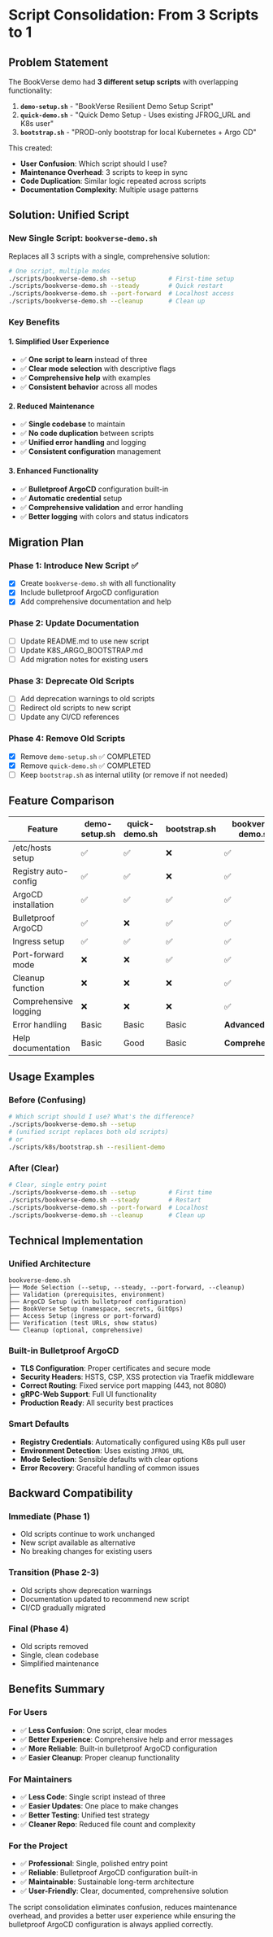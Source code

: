 # Script Consolidation: From 3 Scripts to 1

## Problem Statement

The BookVerse demo had **3 different setup scripts** with overlapping functionality:

1. **`demo-setup.sh`** - "BookVerse Resilient Demo Setup Script"
2. **`quick-demo.sh`** - "Quick Demo Setup - Uses existing JFROG_URL and K8s user"  
3. **`bootstrap.sh`** - "PROD-only bootstrap for local Kubernetes + Argo CD"

This created:
- **User Confusion**: Which script should I use?
- **Maintenance Overhead**: 3 scripts to keep in sync
- **Code Duplication**: Similar logic repeated across scripts
- **Documentation Complexity**: Multiple usage patterns

## Solution: Unified Script

### **New Single Script: `bookverse-demo.sh`**

Replaces all 3 scripts with a single, comprehensive solution:

```bash
# One script, multiple modes
./scripts/bookverse-demo.sh --setup         # First-time setup
./scripts/bookverse-demo.sh --steady        # Quick restart
./scripts/bookverse-demo.sh --port-forward  # Localhost access
./scripts/bookverse-demo.sh --cleanup       # Clean up
```

### **Key Benefits**

#### **1. Simplified User Experience**
- ✅ **One script to learn** instead of three
- ✅ **Clear mode selection** with descriptive flags
- ✅ **Comprehensive help** with examples
- ✅ **Consistent behavior** across all modes

#### **2. Reduced Maintenance**
- ✅ **Single codebase** to maintain
- ✅ **No code duplication** between scripts
- ✅ **Unified error handling** and logging
- ✅ **Consistent configuration** management

#### **3. Enhanced Functionality**
- ✅ **Bulletproof ArgoCD** configuration built-in
- ✅ **Automatic credential** setup
- ✅ **Comprehensive validation** and error handling
- ✅ **Better logging** with colors and status indicators

## Migration Plan

### **Phase 1: Introduce New Script ✅**
- [x] Create `bookverse-demo.sh` with all functionality
- [x] Include bulletproof ArgoCD configuration
- [x] Add comprehensive documentation and help

### **Phase 2: Update Documentation**
- [ ] Update README.md to use new script
- [ ] Update K8S_ARGO_BOOTSTRAP.md
- [ ] Add migration notes for existing users

### **Phase 3: Deprecate Old Scripts**
- [ ] Add deprecation warnings to old scripts
- [ ] Redirect old scripts to new script
- [ ] Update any CI/CD references

### **Phase 4: Remove Old Scripts**
- [x] Remove `demo-setup.sh` ✅ COMPLETED
- [x] Remove `quick-demo.sh` ✅ COMPLETED  
- [ ] Keep `bootstrap.sh` as internal utility (or remove if not needed)

## Feature Comparison

| Feature | demo-setup.sh | quick-demo.sh | bootstrap.sh | **bookverse-demo.sh** |
|---------|---------------|---------------|--------------|----------------------|
| /etc/hosts setup | ✅ | ✅ | ❌ | ✅ |
| Registry auto-config | ✅ | ✅ | ❌ | ✅ |
| ArgoCD installation | ✅ | ✅ | ✅ | ✅ |
| Bulletproof ArgoCD | ✅ | ❌ | ✅ | ✅ |
| Ingress setup | ✅ | ✅ | ✅ | ✅ |
| Port-forward mode | ❌ | ❌ | ✅ | ✅ |
| Cleanup function | ❌ | ❌ | ❌ | ✅ |
| Comprehensive logging | ❌ | ❌ | ❌ | ✅ |
| Error handling | Basic | Basic | Basic | **Advanced** |
| Help documentation | Basic | Good | Basic | **Comprehensive** |

## Usage Examples

### **Before (Confusing)**
```bash
# Which script should I use? What's the difference?
./scripts/bookverse-demo.sh --setup
# (unified script replaces both old scripts)  
# or
./scripts/k8s/bootstrap.sh --resilient-demo
```

### **After (Clear)**
```bash
# Clear, single entry point
./scripts/bookverse-demo.sh --setup         # First time
./scripts/bookverse-demo.sh --steady        # Restart
./scripts/bookverse-demo.sh --port-forward  # Localhost
./scripts/bookverse-demo.sh --cleanup       # Clean up
```

## Technical Implementation

### **Unified Architecture**
```
bookverse-demo.sh
├── Mode Selection (--setup, --steady, --port-forward, --cleanup)
├── Validation (prerequisites, environment)
├── ArgoCD Setup (with bulletproof configuration)
├── BookVerse Setup (namespace, secrets, GitOps)
├── Access Setup (ingress or port-forward)
├── Verification (test URLs, show status)
└── Cleanup (optional, comprehensive)
```

### **Built-in Bulletproof ArgoCD**
- **TLS Configuration**: Proper certificates and secure mode
- **Security Headers**: HSTS, CSP, XSS protection via Traefik middleware
- **Correct Routing**: Fixed service port mapping (443, not 8080)
- **gRPC-Web Support**: Full UI functionality
- **Production Ready**: All security best practices

### **Smart Defaults**
- **Registry Credentials**: Automatically configured using K8s pull user
- **Environment Detection**: Uses existing `JFROG_URL`
- **Mode Selection**: Sensible defaults with clear options
- **Error Recovery**: Graceful handling of common issues

## Backward Compatibility

### **Immediate (Phase 1)**
- Old scripts continue to work unchanged
- New script available as alternative
- No breaking changes for existing users

### **Transition (Phase 2-3)**
- Old scripts show deprecation warnings
- Documentation updated to recommend new script
- CI/CD gradually migrated

### **Final (Phase 4)**
- Old scripts removed
- Single, clean codebase
- Simplified maintenance

## Benefits Summary

### **For Users**
- ✅ **Less Confusion**: One script, clear modes
- ✅ **Better Experience**: Comprehensive help and error messages
- ✅ **More Reliable**: Built-in bulletproof ArgoCD configuration
- ✅ **Easier Cleanup**: Proper cleanup functionality

### **For Maintainers**
- ✅ **Less Code**: Single script instead of three
- ✅ **Easier Updates**: One place to make changes
- ✅ **Better Testing**: Unified test strategy
- ✅ **Cleaner Repo**: Reduced file count and complexity

### **For the Project**
- ✅ **Professional**: Single, polished entry point
- ✅ **Reliable**: Bulletproof ArgoCD configuration built-in
- ✅ **Maintainable**: Sustainable long-term architecture
- ✅ **User-Friendly**: Clear, documented, comprehensive solution

The script consolidation eliminates confusion, reduces maintenance overhead, and provides a better user experience while ensuring the bulletproof ArgoCD configuration is always applied correctly.
